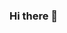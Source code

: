 ### Hi there 👋

<!--
**irenethebest/irenethebest** is a ✨ _special_ ✨ repository because its `README.md` (this file) appears on your GitHub profile.

My name is Jinhee (Irene) Choi. I am a Data Scientist/Data Analyst currently looking for a job! 


![Irene's GitHub stats](https://github-readme-stats.vercel.app/api?username=irenethebest&show_icons=true&theme=react)
